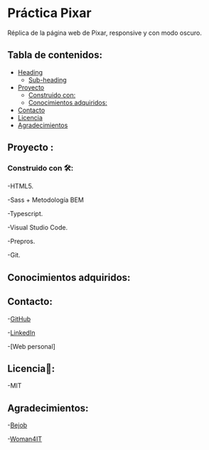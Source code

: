 # Práctica Pixar
 
 Réplica de la página web de Pixar, responsive y con modo oscuro.
 
  ## Tabla de contenidos:
- [Heading](#heading)
  * [Sub-heading](#sub-heading) 
- [Proyecto](#Proyecto)
  * [Construido con:](#Construido-con-:) 
  * [Conocimientos adquiridos:](#Conocimientos-adquiridos:)
- [Contacto](#Contacto)
- [Licencia](#Licencia)
- [Agradecimientos](#Agradecimientos)

 
 ## Proyecto :
 ### Construido con 🛠️:

 -HTML5.
 
 -Sass + Metodología BEM
 
 -Typescript.
 
 -Visual Studio Code.
 
 -Prepros.
 
 -Git.
## Conocimientos adquiridos:

## Contacto: 

 -[GitHub](https://github.com/lymbus)
 
 -[LinkedIn](https://www.linkedin.com/in/lydia-est%C3%A9vez-chamorro/)
 
 -[Web personal]
 
## Licencia🧾:

-MIT

## Agradecimientos:

 -[Bejob](https://www.bejob.com/)
 
 -[Woman4IT](https://women4it.eu/)
